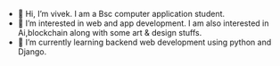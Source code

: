 - 👋 Hi, I’m vivek. I am a Bsc computer application student.
- 👀 I’m interested in web and app development. I am also interested in Ai,blockchain along with some art & design stuffs.
- 🌱 I’m currently learning backend web development using python and Django.

